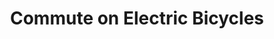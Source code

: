 ---
title: Commute on Electric Bicycles
url: >-
  https://ebiketips.road.cc/content/advice/buyers-guide/9-of-the-best-e-bikes-under-1000-2020-electric-bikes-on-a-budget-2209
categories:
  - 0a32cb28-6330-4881-8671-824476ed5859
tags:
  - commute
description: >
  Like the idea of cycling but feel like it's a bit far, bit hilly, or no access
  to a shower at the other end? E-bikes aren't just for the older riders,
  they've pushed into the mainstream culturally and financially, and are a hell
  of a lot of fun. Combine it with local "cycle to work schemes" listed here for
  extra savings, some places do [specific deals on
  e-bikes](https://urbanebikes.com/pages/cycle-to-work-scheme-electric).
image: null
blueprint: action

---